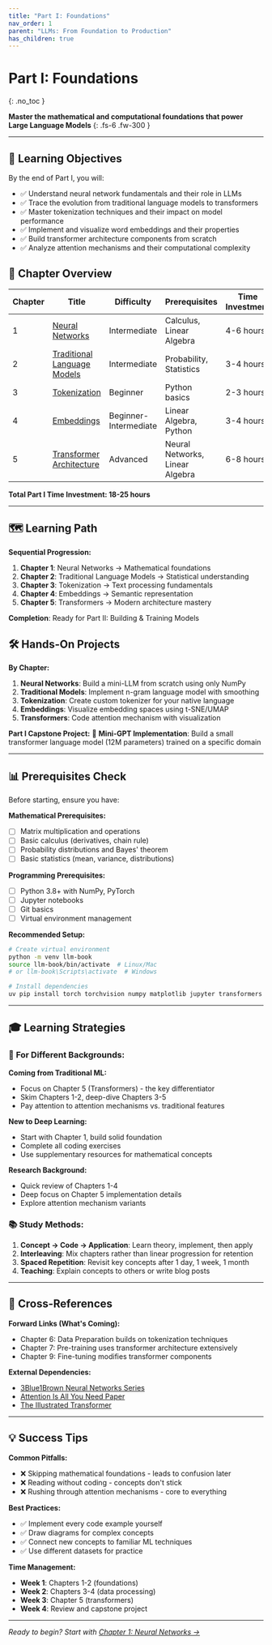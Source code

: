 ```yaml
---
title: "Part I: Foundations"
nav_order: 1
parent: "LLMs: From Foundation to Production"
has_children: true
---
```


# Part I: Foundations
{: .no_toc }

**Master the mathematical and computational foundations that power Large Language Models**
{: .fs-6 .fw-300 }

---

## 🎯 Learning Objectives

By the end of Part I, you will:
- ✅ Understand neural network fundamentals and their role in LLMs
- ✅ Trace the evolution from traditional language models to transformers  
- ✅ Master tokenization techniques and their impact on model performance
- ✅ Implement and visualize word embeddings and their properties
- ✅ Build transformer architecture components from scratch
- ✅ Analyze attention mechanisms and their computational complexity

## 📖 Chapter Overview

| Chapter | Title | Difficulty | Prerequisites | Time Investment |
|---------|-------|------------|---------------|-----------------|
| 1 | [Neural Networks](01_neural_networks.html) | Intermediate | Calculus, Linear Algebra | 4-6 hours |
| 2 | [Traditional Language Models](02_traditional_language_models.html) | Intermediate | Probability, Statistics | 3-4 hours |
| 3 | [Tokenization](03_tokenization.html) | Beginner | Python basics | 2-3 hours |
| 4 | [Embeddings](04_embeddings.html) | Beginner-Intermediate | Linear Algebra, Python | 3-4 hours |
| 5 | [Transformer Architecture](05_transformer_architecture.html) | Advanced | Neural Networks, Linear Algebra | 6-8 hours |

**Total Part I Time Investment: 18-25 hours**

---

## 🗺️ Learning Path

**Sequential Progression:**
1. **Chapter 1**: Neural Networks → Mathematical foundations
2. **Chapter 2**: Traditional Language Models → Statistical understanding  
3. **Chapter 3**: Tokenization → Text processing fundamentals
4. **Chapter 4**: Embeddings → Semantic representation
5. **Chapter 5**: Transformers → Modern architecture mastery

**Completion**: Ready for Part II: Building & Training Models

## 🛠️ Hands-On Projects

**By Chapter:**
1. **Neural Networks**: Build a mini-LLM from scratch using only NumPy
2. **Traditional Models**: Implement n-gram language model with smoothing
3. **Tokenization**: Create custom tokenizer for your native language  
4. **Embeddings**: Visualize embedding spaces using t-SNE/UMAP
5. **Transformers**: Code attention mechanism with visualization

**Part I Capstone Project:**
🎯 **Mini-GPT Implementation**: Build a small transformer language model (12M parameters) trained on a specific domain

---

## 📊 Prerequisites Check

Before starting, ensure you have:

**Mathematical Prerequisites:**
- [ ] Matrix multiplication and operations
- [ ] Basic calculus (derivatives, chain rule)  
- [ ] Probability distributions and Bayes' theorem
- [ ] Basic statistics (mean, variance, distributions)

**Programming Prerequisites:**
- [ ] Python 3.8+ with NumPy, PyTorch
- [ ] Jupyter notebooks
- [ ] Git basics
- [ ] Virtual environment management

**Recommended Setup:**
```bash
# Create virtual environment
python -m venv llm-book
source llm-book/bin/activate  # Linux/Mac
# or llm-book\Scripts\activate  # Windows

# Install dependencies
uv pip install torch torchvision numpy matplotlib jupyter transformers datasets
```

---

## 🎓 Learning Strategies

### 🎯 **For Different Backgrounds:**

**Coming from Traditional ML:**
- Focus on Chapter 5 (Transformers) - the key differentiator
- Skim Chapters 1-2, deep-dive Chapters 3-5
- Pay attention to attention mechanisms vs. traditional features

**New to Deep Learning:**
- Start with Chapter 1, build solid foundation
- Complete all coding exercises
- Use supplementary resources for mathematical concepts

**Research Background:**
- Quick review of Chapters 1-4  
- Deep focus on Chapter 5 implementation details
- Explore attention mechanism variants

### 📚 **Study Methods:**

1. **Concept → Code → Application**: Learn theory, implement, then apply
2. **Interleaving**: Mix chapters rather than linear progression for retention
3. **Spaced Repetition**: Revisit key concepts after 1 day, 1 week, 1 month
4. **Teaching**: Explain concepts to others or write blog posts

---

## 🔗 Cross-References

**Forward Links (What's Coming):**
- Chapter 6: Data Preparation builds on tokenization techniques
- Chapter 7: Pre-training uses transformer architecture extensively  
- Chapter 9: Fine-tuning modifies transformer components

**External Dependencies:**
- [3Blue1Brown Neural Networks Series](https://www.youtube.com/playlist?list=PLZHQObOWTQDNU6R1_67000Dx_ZCJB-3pi)
- [Attention Is All You Need Paper](https://arxiv.org/abs/1706.03762)
- [The Illustrated Transformer](https://jalammar.github.io/illustrated-transformer/)

---

## 💡 Success Tips

**Common Pitfalls:**
- ❌ Skipping mathematical foundations - leads to confusion later
- ❌ Reading without coding - concepts don't stick
- ❌ Rushing through attention mechanisms - core to everything

**Best Practices:**
- ✅ Implement every code example yourself
- ✅ Draw diagrams for complex concepts  
- ✅ Connect new concepts to familiar ML techniques
- ✅ Use different datasets for practice

**Time Management:**
- **Week 1**: Chapters 1-2 (foundations)
- **Week 2**: Chapters 3-4 (data processing)  
- **Week 3**: Chapter 5 (transformers)
- **Week 4**: Review and capstone project

---

*Ready to begin? Start with [Chapter 1: Neural Networks →](01_neural_networks.html)* 